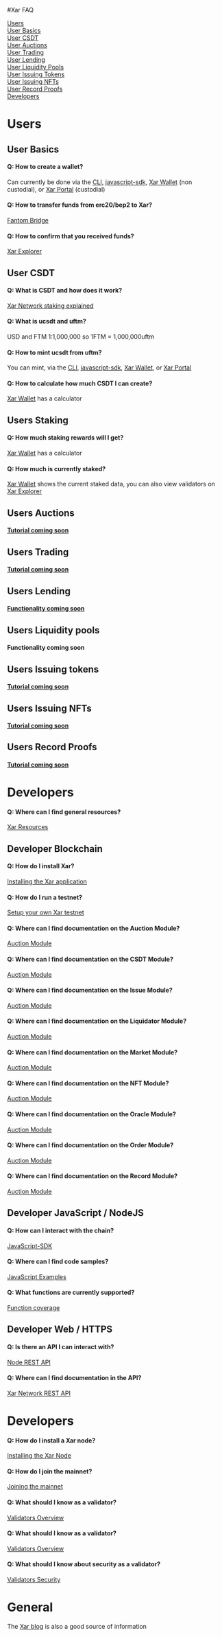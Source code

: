 #Xar FAQ


[Users](#users)  
[User Basics](#user-basics)  
[User CSDT](#user-csdt)  
[User Auctions](#user-auctions)  
[User Trading](#user-trading)  
[User Lending](#user-lending)  
[User Liquidity Pools](#user-liquidity-pools)  
[User Issuing Tokens](#user-issuing-tokens)  
[User Issuing NFTs](#user-issuing-nfts)  
[User Record Proofs](#user-record-proofs)  
[Developers](#developers)  
# Users
## User  Basics
#### Q: How to create a wallet?
Can currently be done via the [CLI]( https://xar-network.github.io/xar-network/installation.html), [javascript-sdk]( https://www.npmjs.com/package/@xar-network/javascript-sdk), [Xar Wallet](https://wallet.xar.network) (non custodial), or [Xar Portal](https://portal.xar.network) (custodial)
#### Q: How to transfer funds from erc20/bep2 to Xar?
[Fantom Bridge](https://bnbridge.exchange)
#### Q: How to confirm that you received funds?
[Xar Explorer](https://explorer.xar.network)
## User CSDT
#### Q: What is CSDT and how does it work?
[Xar Network staking explained](https://www.blog.xar.network/xar-network-staking-explained/)
#### Q: What is ucsdt and uftm?
USD and FTM 1:1,000,000 so 1FTM = 1,000,000uftm
#### Q: How to mint ucsdt from uftm?
You can mint, via the [CLI]( https://xar-network.github.io/xar-network/installation.html), [javascript-sdk]( https://www.npmjs.com/package/@xar-network/javascript-sdk), [Xar Wallet](https://wallet.xar.network), or [Xar Portal](https://portal.xar.network)
#### Q: How to calculate how much CSDT I can create?
[Xar Wallet](https://wallet.xar.network) has a calculator
## Users  Staking
#### Q: How much staking rewards will I get?
[Xar Wallet](https://wallet.xar.network) has a calculator
#### Q: How much is currently staked?
[Xar Wallet](https://wallet.xar.network) shows the current staked data, you can also view validators on [Xar Explorer](https://explorer.xar.network)
## Users Auctions
#### [Tutorial coming soon]( https://godoc.org/github.com/xar-network/xar-network/x/auction/client/cli)
## Users Trading
#### [Tutorial coming soon]( https://godoc.org/github.com/xar-network/xar-network/x/order/client/cli)
## Users Lending
#### [Functionality coming soon]( https://godoc.org/github.com/xar-network/xar-network/x/csdt/client/cli)
## Users Liquidity pools
#### Functionality coming soon
## Users Issuing tokens
#### [Tutorial coming soon]( https://godoc.org/github.com/xar-network/xar-network/x/issue/client/cli)
## Users Issuing NFTs
#### [Tutorial coming soon]( https://godoc.org/github.com/xar-network/xar-network/x/nft/client/cli)
## Users Record Proofs
#### [Tutorial coming soon]( https://godoc.org/github.com/xar-network/xar-network/x/record/client/cli)
# Developers
#### Q: Where can I find general resources?
[Xar Resources]( https://xar-network.github.io/awesome/)
## Developer Blockchain
#### Q: How do I install Xar?
[Installing the Xar application]( https://xar-network.github.io/xar-network/installation.html)
#### Q: How do I run a testnet?
[Setup your own Xar testnet]( https://xar-network.github.io/xar-network/deploy-testnet.html)
#### Q: Where can I find documentation on the Auction Module?
[Auction Module]( https://godoc.org/github.com/xar-network/xar-network/x/auction)
#### Q: Where can I find documentation on the CSDT Module?
[Auction Module]( https://godoc.org/github.com/xar-network/xar-network/x/csdt)
#### Q: Where can I find documentation on the Issue Module?
[Auction Module]( https://godoc.org/github.com/xar-network/xar-network/x/issue)
#### Q: Where can I find documentation on the Liquidator Module?
[Auction Module]( https://godoc.org/github.com/xar-network/xar-network/x/liquidator)
#### Q: Where can I find documentation on the Market Module?
[Auction Module]( https://godoc.org/github.com/xar-network/xar-network/x/market)
#### Q: Where can I find documentation on the NFT Module?
[Auction Module]( https://godoc.org/github.com/xar-network/xar-network/x/nft)
#### Q: Where can I find documentation on the Oracle Module?
[Auction Module]( https://godoc.org/github.com/xar-network/xar-network/x/oracle)
#### Q: Where can I find documentation on the Order Module?
[Auction Module]( https://godoc.org/github.com/xar-network/xar-network/x/order)
#### Q: Where can I find documentation on the Record Module?
[Auction Module]( https://godoc.org/github.com/xar-network/xar-network/x/record)
## Developer JavaScript / NodeJS
#### Q: How can I interact with the chain?
[JavaScript-SDK]( https://www.npmjs.com/package/@xar-network/javascript-sdk)
#### Q: Where can I find code samples?
[JavaScript Examples]( https://xar-network.github.io/examples/)
#### Q: What functions are currently supported?
[Function coverage]( https://github.com/xar-network/javascript-sdk/blob/master/__tests__/client.test.js)
## Developer Web / HTTPS
#### Q: Is there an API I can interact with?
[Node REST API](https://node.xar.network)
#### Q: Where can I find documentation in the API?
[Xar Network REST API](https://docs.xar.network)
# Developers
#### Q: How do I install a Xar node?
[Installing the Xar Node]( https://xar-network.github.io/xar-network/)
#### Q: How do I join the mainnet?
[Joining the mainnet]( https://xar-network.github.io/xar-network/join-mainnet.html)
#### Q: What should I know as a validator?
[Validators Overview]( https://xar-network.github.io/xar-network/validators/overview.html)
#### Q: What should I know as a validator?
[Validators Overview]( https://xar-network.github.io/xar-network/validators/overview.html)
#### Q: What should I know about security as a validator?
[Validators Security]( https://xar-network.github.io/xar-network/validators/security.html)
# General
The [Xar blog](https://www.blog.xar.network/) is also a good source of information
